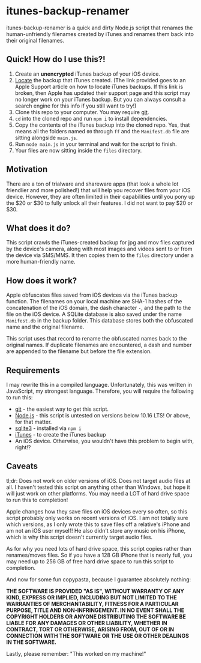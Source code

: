 # itunes-backup-renamer

itunes-backup-renamer is a quick and dirty Node.js script that renames the human-unfriendly filenames created by iTunes and renames them back into their original filenames.

## Quick!  How do I use this?!

1. Create an **unencrypted** iTunes backup of your iOS device.
1. [Locate](https://support.apple.com/en-us/HT204215) the backup that iTunes created.  (The link provided goes to an Apple Support article on how to locate iTunes backups.  If this link is broken, then Apple has updated their support page and this script may no longer work on your iTunes backup.  But you can always consult a search engine for this info if you still want to try!)
1. Clone this repo to your computer.  You may require [git](https://git-scm.com/).
1. `cd` into the cloned repo and run `npm i` to install dependencies.
1. Copy the contents of the iTunes backup into the cloned repo.  Yes, that means all the folders named `00` through `ff` and the `Manifest.db` file are sitting alongside `main.js`.
1. Run `node main.js` in your terminal and wait for the script to finish.
1. Your files are now sitting inside the `files` directory.

## Motivation
There are a ton of trialware and shareware apps (that look a whole lot friendlier and more polished!) that will help you recover files from your iOS device.  However, they are often limited in their capabilities until you pony up the $20 or $30 to fully unlock all their features.  I did not want to pay $20 or $30.

## What does it do?

This script crawls the iTunes-created backup for jpg and mov files captured by the device's camera, along with most images and videos sent to or from the device via SMS/MMS.  It then copies them to the `files` directory under a more human-friendly name.

## How does it work?

Apple obfuscates files saved from iOS devices via the iTunes backup function.  The filenames on your local machine are SHA-1 hashes of the concatenation of the iOS domain, the dash character `-`, and the path to the file on the iOS device.  A SQLite database is also saved under the name `Manifest.db` in the backup folder.  This database stores both the obfuscated name and the original filename.

This script uses that record to rename the obfuscated names back to the original names.  If duplicate filenames are encountered, a dash and number are appended to the filename but before the file extension.

## Requirements

I may rewrite this in a compiled language.  Unfortunately, this was written in JavaScript, my strongest language.  Therefore, you will require the following to run this:
* [git](https://git-scm.com/) - the easiest way to get this script.
* [Node.js](https://nodejs.org/) - this script is untested on versions below 10.16 LTS!  Or above, for that matter.
* [sqlite3](https://www.npmjs.com/package/sqlite3) - installed via `npm i`
* [iTunes](https://www.apple.com/itunes/download/) - to create the iTunes backup
* An iOS device.  Otherwise, you wouldn't have this problem to begin with, right!?

## Caveats

tl;dr:  Does not work on older versions of iOS.  Does not target audio files at all.  I haven't tested this script on anything other than Windows, but hope it will just work on other platforms.  You may need a LOT of hard drive space to run this to completion!

Apple changes how they save files on iOS devices every so often, so this script probably only works on recent versions of iOS.  I am not totally sure which versions, as I only wrote this to save files off a relative's iPhone and am not an iOS user myself!  He also didn't store any music on his iPhone, which is why this script doesn't currently target audio files.

As for why you need lots of hard drive space, this script copies rather than renames/moves files.  So if you have a 128 GB iPhone that is nearly full, you may need up to 256 GB of free hard drive space to run this script to completion.

And now for some fun copypasta, because I guarantee absolutely nothing:

**THE SOFTWARE IS PROVIDED "AS IS", WITHOUT WARRANTY OF ANY KIND, EXPRESS OR IMPLIED, INCLUDING BUT NOT LIMITED TO THE WARRANTIES OF MERCHANTABILITY, FITNESS FOR A PARTICULAR PURPOSE, TITLE AND NON-INFRINGEMENT. IN NO EVENT SHALL THE COPYRIGHT HOLDERS OR ANYONE DISTRIBUTING THE SOFTWARE BE LIABLE FOR ANY DAMAGES OR OTHER LIABILITY, WHETHER IN CONTRACT, TORT OR OTHERWISE, ARISING FROM, OUT OF OR IN CONNECTION WITH THE SOFTWARE OR THE USE OR OTHER DEALINGS IN THE SOFTWARE.**

Lastly, please remember:  "This worked on my machine!"